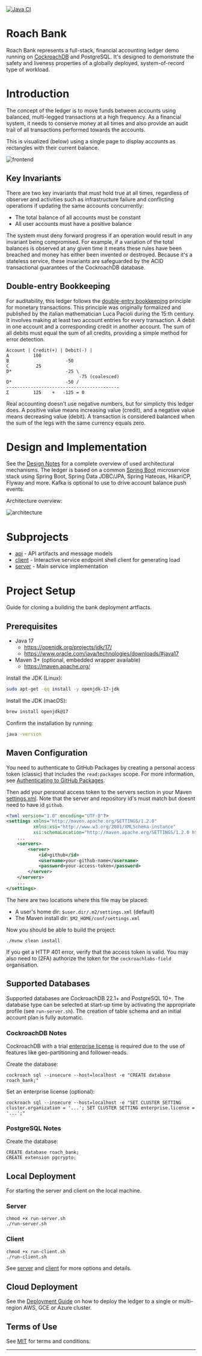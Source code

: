 [![Java CI](https://github.com/kai-niemi/roach-bank/actions/workflows/maven.yml/badge.svg?branch=main)](https://github.com/kai-niemi/roach-bank/actions/workflows/maven.yml)

# Roach Bank

Roach Bank represents a full-stack, financial accounting ledger demo running on [CockroachDB](https://www.cockroachlabs.com/)
and PostgreSQL. It's designed to demonstrate the safety and liveness properties of a globally deployed, 
system-of-record type of workload.

# Introduction

The concept of the ledger is to move funds between accounts using balanced, multi-legged transactions 
at a high frequency. As a financial system, it needs to conserve money at all times and also provide 
an audit trail of all transactions performed towards the accounts.

This is visualized (below) using a single page to display accounts as rectangles with their current
balance.

![frontend](docs/diagram_frontend.png)

## Key Invariants

There are two key invariants that must hold true at all times, regardless of observer and activities 
such as infrastructure failure and conflicting operations if updating the same accounts 
concurrently:

* The total balance of all accounts must be constant
* All user accounts must have a positive balance

The system must deny forward progress if an operation would result in any invariant being compromised. 
For example, if a variation of the total balances is observed at any given time it means these rules 
have been breached and money has either been invented or destroyed. Because it's a stateless service, 
these invariants are safeguarded by the ACID transactional guarantees of the CockroachDB database.

## Double-entry Bookkeeping

For auditability, this ledger follows the [double-entry bookkeeping](https://en.wikipedia.org/wiki/Double-entry_bookkeeping)
principle for monetary transactions. This principle was originally formalized and published by the italian 
mathematician Luca Pacioli during the 15:th century. It involves making at least two account entries for 
every transaction. A debit in one account and a corresponding credit in another account. The sum of all 
debits must equal the sum of all credits, providing a simple method for error detection.

    Account | Credit(+) | Debit(-) |
    A         100               
    B                     -50
    C          25
    D*                    -25 \
                               -75 (coalesced)
    D*                    -50 /
    ------------------------------------------
    Σ         125    +   -125 = 0 

Real accounting doesn't use negative numbers, but for simplicty this ledger does. A positive value means 
increasing value (credit), and a negative value means decreasing value (debit). A transaction is 
considered balanced when the sum of the legs with the same currency equals zero.

# Design and Implementation

See the [Design Notes](docs/DESIGN.md) for a complete overview of used architectural mechanisms.
The ledger is based on a common [Spring Boot](https://spring.io/projects/spring-boot) microservice
stack using Spring Boot, Spring Data JDBC/JPA, Spring Hateoas, HikariCP, Flyway and more. Kafka
is optional to use to drive account balance push events.

Architecture overview:

![architecture](docs/diagram_architecture.png)

# Subprojects

- [api](bank-api/README.md) - API artifacts and message models
- [client](bank-client/README.md) - Interactive service endpoint shell client for generating load
- [server](bank-server/README.md) - Main service implementation

# Project Setup

Guide for cloning a building the bank deployment artfiacts.

## Prerequisites

- Java 17
    - https://openjdk.org/projects/jdk/17/
    - https://www.oracle.com/java/technologies/downloads/#java17
- Maven 3+ (optional, embedded wrapper available)
    - https://maven.apache.org/

Install the JDK (Linux):

```bash
sudo apt-get -qq install -y openjdk-17-jdk
```

Install the JDK (macOS):

```bash
brew install openjdk@17 
```

Confirm the installation by running:

```bash
java -version
```

## Maven Configuration

You need to authenticate to GitHub Packages by creating a personal access token (classic)
that includes the `read:packages` scope. For more information, see [Authenticating to GitHub Packages](https://docs.github.com/en/packages/working-with-a-github-packages-registry/working-with-the-apache-maven-registry#authenticating-to-github-packages).

Then add your personal access token to the servers section in your Maven [settings.xml](https://maven.apache.org/settings.html).
Note that the server and repository id's must match but doesnt need to have id `github`.

```xml
<?xml version="1.0" encoding="UTF-8"?>
<settings xmlns="http://maven.apache.org/SETTINGS/1.2.0"
          xmlns:xsi="http://www.w3.org/2001/XMLSchema-instance"
          xsi:schemaLocation="http://maven.apache.org/SETTINGS/1.2.0 https://maven.apache.org/xsd/settings-1.2.0.xsd">
    ...
    <servers>
        <server>
            <id>github</id>
            <username>your-github-name</username>
            <password>your-access-token</password>
        </server>
    </servers>
    ...
</settings>
```

The here are two locations where this file may be placed:

- A user's home dir: `$user.dir/.m2/settings.xml` (default)
- The Maven install dir: `$M2_HOME/conf/settings.xml`

Now you should be able to build the project:

```shell
./mvnw clean install
```

If you get a HTTP 401 error, verify that the access token is valid. You may also
need to (2FA) authorize the token for the `cockroachlabs-field` organisation.

## Supported Databases

Supported databases are CockroachDB 22.1+ and PostgreSQL 10+. The database type can 
be selected at start-up time by activating the appropriate profile (see `run-server.sh`). 
The creation of table schema and an initial account plan is fully automatic. 

### CockroachDB Notes

CockroachDB with a trial [enterprise license](https://www.cockroachlabs.com/docs/stable/licensing-faqs.html#obtain-a-license)
is required due to the use of features like geo-partitioning and follower-reads.

Create the database:

    cockroach sql --insecure --host=localhost -e "CREATE database roach_bank;"
    
Set an enterprise license (optional):

    cockroach sql --insecure --host=localhost -e "SET CLUSTER SETTING cluster.organization = '...'; SET CLUSTER SETTING enterprise.license = '...';"
 
### PostgreSQL Notes

Create the database:

    CREATE database roach_bank;
    CREATE extension pgcrypto;

## Local Deployment
                   
For starting the server and client on the local machine.

### Server

    chmod +x run-server.sh
    ./run-server.sh

### Client

    chmod +x run-client.sh
    ./run-client.sh

See [server](bank-server/README.md) and [client](bank-client/README.md) for more 
options and details.

## Cloud Deployment 

See the [Deployment Guide](deploy/README.md) on how to deploy the ledger to a single or multi-region
AWS, GCE or Azure cluster. 

## Terms of Use

See [MIT](LICENSE.txt) for terms and conditions.

---
